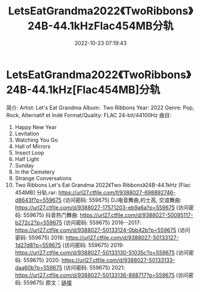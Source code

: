 ﻿---
title: LetsEatGrandma2022《TwoRibbons》24B-44.1kHzFlac454MB分轨
date: 2022-10-23 07:19:43
categories: 交谊舞曲、电音DJ舞曲
tags: 流行舞曲
---
# LetsEatGrandma2022《TwoRibbons》24B-44.1kHz[Flac454MB]分轨

简介:
Artist: Let's Eat Grandma
Album:  Two Ribbons
Year: 2022
Genre: Pop, Rock, Alternatif et Indé
Format/Quality: FLAC 24-bit/44100Hz
曲目:
01. Happy New Year
02. Levitation
03. Watching You Go
04. Hall of Mirrors
05. Insect Loop
06. Half Light
07. Sunday
08. In the Cemetery
09. Strange Conversations
10. Two Ribbons
Let's Eat Grandma 2022《Two Ribbons》24B-44.1kHz [Flac 454MB] 分轨.rar:
https://url27.ctfile.com/f/9388027-698892746-d8643f?p=559675
(访问密码: 559675)
DJ电音舞曲,的士高, 交谊舞曲: https://url27.ctfile.com/d/9388027-17571203-eb9a6a?p=559675
(访问密码: 559675)
抖音热门舞曲: https://url27.ctfile.com/d/9388027-50095117-b272c2?p=559675
(访问密码: 559675)
2016--2017: https://url27.ctfile.com/d/9388027-50133124-0bb42b?p=559675
(访问密码: 559675)
2018: https://url27.ctfile.com/d/9388027-50133127-1d27d8?p=559675
(访问密码: 559675)
2019: https://url27.ctfile.com/d/9388027-50133130-51035c?p=559675
(访问密码: 559675)
2020: https://url27.ctfile.com/d/9388027-50133133-daa60b?p=559675
(访问密码: 559675)
2021: https://url27.ctfile.com/d/9388027-50133136-888717?p=559675
(访问密码: 559675)
原文：[链接](https://blog.sina.com.cn/s/blog_1647c7e7601030zzg.html)